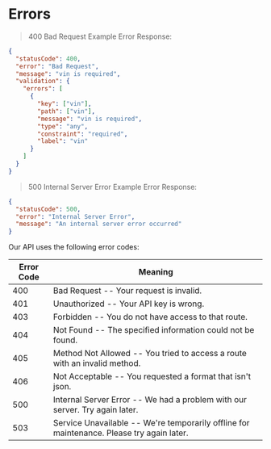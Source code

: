 # Errors

> 400 Bad Request Example Error Response:

```json
{
  "statusCode": 400,
  "error": "Bad Request",
  "message": "vin is required",
  "validation": {
    "errors": [
      {
        "key": ["vin"],
        "path": ["vin"],
        "message": "vin is required",
        "type": "any",
        "constraint": "required",
        "label": "vin"
      }
    ]
  }
}
```

> 500 Internal Server Error Example Error Response:

```json
{
  "statusCode": 500,
  "error": "Internal Server Error",
  "message": "An internal server error occurred"
}
```

Our API uses the following error codes:

| Error Code | Meaning                                                                                   |
| ---------- | ----------------------------------------------------------------------------------------- |
| 400        | Bad Request -- Your request is invalid.                                                   |
| 401        | Unauthorized -- Your API key is wrong.                                                    |
| 403        | Forbidden -- You do not have access to that route.                                        |
| 404        | Not Found -- The specified information could not be found.                                |
| 405        | Method Not Allowed -- You tried to access a route with an invalid method.                 |
| 406        | Not Acceptable -- You requested a format that isn't json.                                 |
| 500        | Internal Server Error -- We had a problem with our server. Try again later.               |
| 503        | Service Unavailable -- We're temporarily offline for maintenance. Please try again later. |
